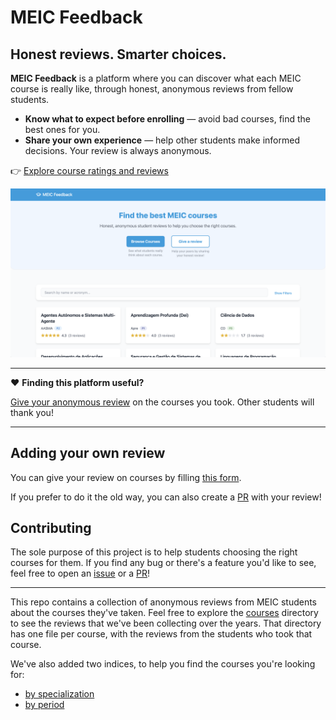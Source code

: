 # MEIC Feedback

## Honest reviews. Smarter choices.

**MEIC Feedback** is a platform where you can discover what each MEIC course is really like, through honest, anonymous reviews from fellow students.

- **Know what to expect before enrolling** — avoid bad courses, find the best ones for you.
- **Share your own experience** — help other students make informed decisions. Your review is always anonymous.

👉 [Explore course ratings and reviews](https://ist-feedback.afonsocrg.com)

![ist-feedback.afonsocrg.com](./website_screenshot.png)

---

❤️ **Finding this platform useful?**

[Give your anonymous review](https://docs.google.com/forms/d/e/1FAIpQLSe3ptJwi8uyQfXI8DUmi03dwRL0m7GJa1bMU_6mJpobmXl8NQ/viewform?usp=header) on the courses you took. Other students will thank you!

---

## Adding your own review

You can give your review on courses by filling [this form](https://docs.google.com/forms/d/e/1FAIpQLSe3ptJwi8uyQfXI8DUmi03dwRL0m7GJa1bMU_6mJpobmXl8NQ/viewform?usp=header).

If you prefer to do it the old way, you can also create a [PR](https://github.com/afonsocrg/MEIC-feedback/pulls) with your review!


## Contributing

The sole purpose of this project is to help students choosing the right courses for them.
If you find any bug or there's a feature you'd like to see, feel free to open an [issue](https://github.com/afonsocrg/MEIC-feedback/issues) or a [PR](https://github.com/afonsocrg/MEIC-feedback/pulls)!


---

This repo contains a collection of anonymous reviews from MEIC students about the courses they've taken.
Feel free to explore the [courses](./courses) directory to see the reviews that we've been collecting over the years.
That directory has one file per course, with the reviews from the students who took that course.

We've also added two indices, to help you find the courses you're looking for:
- [by specialization](./indices/by_specialization.md)
- [by period](./indices/by_period.md)

